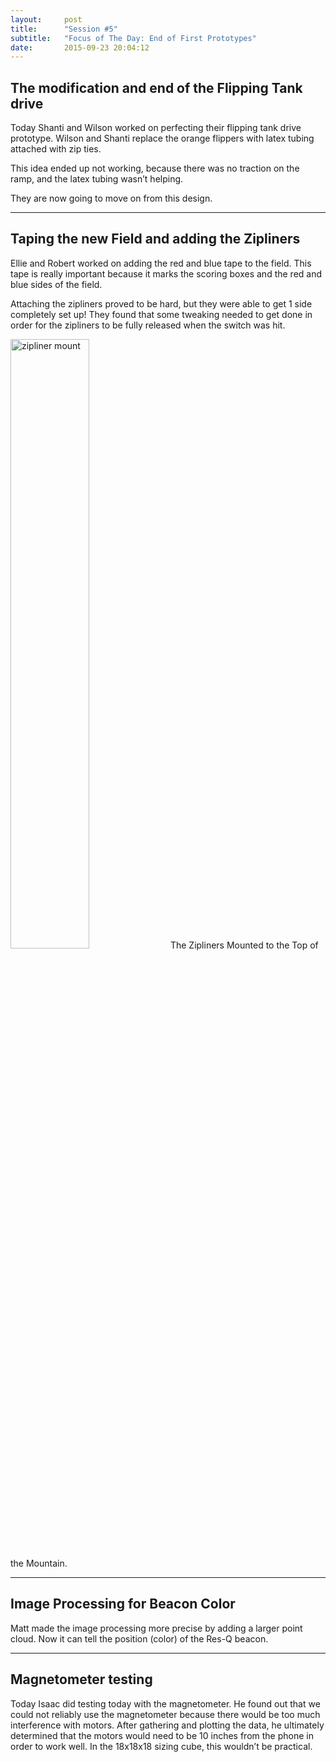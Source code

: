 ```yaml
---
layout:     post
title:      "Session #5"
subtitle:   "Focus of The Day: End of First Prototypes"
date:       2015-09-23 20:04:12
---
```


<h2>The modification and end of the Flipping Tank drive</h2>

<p>Today Shanti and Wilson worked on perfecting their flipping tank drive prototype. Wilson and Shanti replace the orange flippers with latex tubing attached with zip ties.</p>

<p>This idea ended up not working, because there was no traction on the ramp, and the latex tubing wasn’t helping.</p>

<p>They are now going to move on from this design.</p>

<hr>

<h2>Taping the new Field and adding the Zipliners</h2>

<p>Ellie and Robert worked on adding the red and blue tape to the field. This tape is really important because it marks the scoring boxes and the red and blue sides of the field.</p>

<p>Attaching the zipliners proved to be hard, but they were able to get 1 side completely set up! They found that some tweaking needed to get done in order for the zipliners to be fully released when the switch was hit.</p>

<img src="{{ site.baseurl }}/img/post5-1.jpg" alt="zipliner mount" width="50%">
<span style="text-align: left;" class="caption text-muted">The Zipliners Mounted to the Top of the Mountain.</span>

<hr>

<h2>Image Processing for Beacon Color</h2>

<p>Matt made the image processing more precise by adding a larger point cloud. Now it can tell the position (color) of the Res-Q beacon.</p>

<hr>

<h2>Magnetometer testing</h2>

<p>Today Isaac did testing today with the magnetometer. He found out that we could not reliably use the magnetometer because there would be too much interference with motors. After gathering and plotting the data, he ultimately determined that the motors would need to be 10 inches from the phone in order to work well. In the 18x18x18 sizing cube, this wouldn’t be practical.</p>